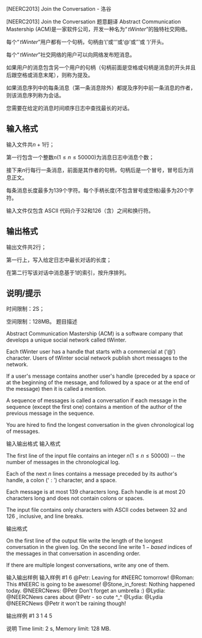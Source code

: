 



[NEERC2013] Join the Conversation - 洛谷














[NEERC2013] Join the Conversation
题意翻译
Abstract Communication Mastership (ACM)是一家软件公司，开发一种名为$“tWinter”$的独特社交网络。

每个$“tWinter”$用户都有一个句柄，句柄由$‘(’$或$‘‘’$或$‘@’$或$‘′’$或 $‘)’$开头。

每个$“tWinter”$社交网络的用户可以向网络发布短消息。

如果用户的消息包含另一个用户的句柄（句柄前面是空格或句柄是消息的开头并且后跟空格或消息末尾），则称为提及。

如果消息序列中的每条消息（第一条消息除外）都提及序列中前一条消息的作者，则该消息序列称为会话。

您需要在给定的消息时间顺序日志中查找最长的对话。

## 输入格式
输入文件共$n+1$行；

第一行包含一个整数$n(1≤n≤50000)$为消息日志中消息个数；

接下来$n$行每行一条消息，前面是其作者的句柄，句柄后是一个冒号，冒号后为消息正文。

每条消息长度最多为$139$个字符。每个手柄长度(不包含冒号或空格)最多为$20$个字符。

输入文件仅包含 ASCII 代码介于32和126（含）之间和换行符。

## 输出格式
输出文件共$2$行；

第一行上，写入给定日志中最长对话的长度；

在第二行写该对话中消息基于1的索引，按升序排列。

## 说明/提示
时间限制：2S；

空间限制：128MB。
题目描述


Abstract Communication Mastership (ACM) is a software company that develops a unique social network called tWinter.

Each tWinter user has a handle that starts with a commercial at $(‘@')$ character. Users of tWinter social network publish short messages to the network.

If a user's message contains another user's handle (preceded by a space or at the beginning of the message, and followed by a space or at the end of the message) then it is called a mention.

A sequence of messages is called a conversation if each message in the sequence (except the first one) contains a mention of the author of the previous message in the sequence.

You are hired to find the longest conversation in the given chronological log of messages.


输入输出格式
输入格式



The first line of the input file contains an integer $n (1 \le n \le 50 000)$ -- the number of messages in the chronological log.

Each of the next $n$ lines contains a message preceded by its author's handle, a colon $(‘:')$ character, and a space.

Each message is at most $139$ characters long. Each handle is at most $20$ characters long and does not contain colons or spaces.

The input file contains only characters with ASCII codes between $32$ and $126$ , inclusive, and line breaks.


输出格式



On the first line of the output file write the length of the longest conversation in the given log. On the second line write $1-based$ indices of the messages in that conversation in ascending order.

If there are multiple longest conversations, write any one of them.


输入输出样例
输入样例 #1
6
@Petr: Leaving for #NEERC tomorrow!
@Roman: This #NEERC is going to be awesome!
@Stone_in_forest: Nothing happened today.
@NEERCNews: @Petr Don't forget an umbrella :)
@Lydia: @NEERCNews cares about @Petr - so cute ^_^
@Lydia: @Lydia @NEERCNews @Petr it won't be raining though!

输出样例 #1
3
1 4 5

说明
Time limit: 2 s, Memory limit: 128 MB. 








